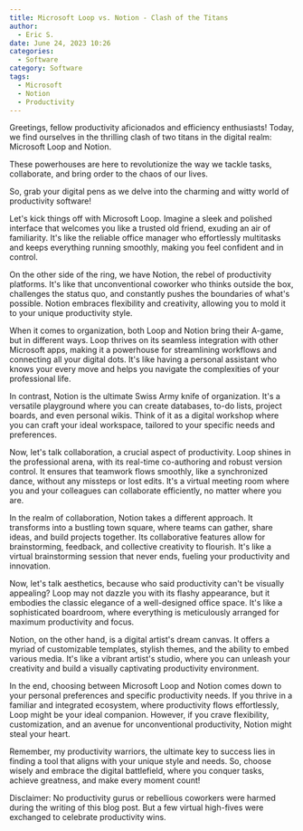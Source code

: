 ```yaml
---
title: Microsoft Loop vs. Notion - Clash of the Titans
author:
  - Eric S.
date: June 24, 2023 10:26
categories:
  - Software
category: Software
tags:
  - Microsoft
  - Notion
  - Productivity
---
```


Greetings, fellow productivity aficionados and efficiency enthusiasts! Today, we find ourselves in the thrilling clash of two titans in the digital realm: Microsoft Loop and Notion.
<!--more--> These powerhouses are here to revolutionize the way we tackle tasks, collaborate, and bring order to the chaos of our lives. 
So, grab your digital pens as we delve into the charming and witty world of productivity software!

Let's kick things off with Microsoft Loop. Imagine a sleek and polished interface that welcomes you like a trusted old friend, exuding an air of familiarity. 
It's like the reliable office manager who effortlessly multitasks and keeps everything running smoothly, making you feel confident and in control.

On the other side of the ring, we have Notion, the rebel of productivity platforms. It's like that unconventional coworker who thinks outside the box,
 challenges the status quo, and constantly pushes the boundaries of what's possible. Notion embraces flexibility and creativity, allowing you to mold it
  to your unique productivity style.

When it comes to organization, both Loop and Notion bring their A-game, but in different ways. Loop thrives on its seamless integration with other Microsoft apps, 
making it a powerhouse for streamlining workflows and connecting all your digital dots. It's like having a personal assistant who knows your every move and helps 
you navigate the complexities of your professional life.

In contrast, Notion is the ultimate Swiss Army knife of organization. It's a versatile playground where you can create databases, to-do lists, project boards, and 
even personal wikis. Think of it as a digital workshop where you can craft your ideal workspace, tailored to your specific needs and preferences.

Now, let's talk collaboration, a crucial aspect of productivity. Loop shines in the professional arena, with its real-time co-authoring and robust version control. 
It ensures that teamwork flows smoothly, like a synchronized dance, without any missteps or lost edits. It's a virtual meeting room where you and your colleagues 
can collaborate efficiently, no matter where you are.

In the realm of collaboration, Notion takes a different approach. It transforms into a bustling town square, where teams can gather, share ideas, and build projects together. 
Its collaborative features allow for brainstorming, feedback, and collective creativity to flourish. It's like a virtual brainstorming session that never ends, 
fueling your productivity and innovation.

Now, let's talk aesthetics, because who said productivity can't be visually appealing? Loop may not dazzle you with its flashy appearance, but it embodies the classic 
elegance of a well-designed office space. It's like a sophisticated boardroom, where everything is meticulously arranged for maximum productivity and focus.

Notion, on the other hand, is a digital artist's dream canvas. It offers a myriad of customizable templates, stylish themes, and the ability to embed various media. 
It's like a vibrant artist's studio, where you can unleash your creativity and build a visually captivating productivity environment.

In the end, choosing between Microsoft Loop and Notion comes down to your personal preferences and specific productivity needs. If you thrive in a familiar and integrated
 ecosystem, where productivity flows effortlessly, Loop might be your ideal companion. However, if you crave flexibility, customization, and an avenue for unconventional 
 productivity, Notion might steal your heart.

Remember, my productivity warriors, the ultimate key to success lies in finding a tool that aligns with your unique style and needs. So, choose wisely and embrace the 
digital battlefield, where you conquer tasks, achieve greatness, and make every moment count!

Disclaimer: No productivity gurus or rebellious coworkers were harmed during the writing of this blog post. But a few virtual high-fives were exchanged to celebrate productivity wins.